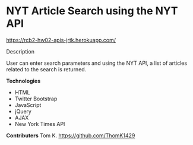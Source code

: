 # NYT Article Search using the NYT API

https://rcb2-hw02-apis-jrtk.herokuapp.com/

Description

User can enter search parameters and using the NYT API, a list of articles related to the search is returned.

**Technologies**

+ HTML
+ Twitter Bootstrap
+ JavaScript
+ jQuery
+ AJAX
+ New York Times API

**Contributers**
Tom K.
https://github.com/ThomK1429

